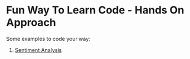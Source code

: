 # Fun Way To Learn Code - Hands On Approach
Some examples to code your way:

1. [Sentiment Analysis](https://github.com/Bipinskapz/Datalit-course-code/tree/master/SentimentAnalysis)

